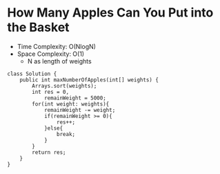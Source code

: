 # How Many Apples Can You Put into the Basket

- Time Complexity: O(NlogN)
- Space Complexity: O(1)
  - N as length of weights

```
class Solution {
    public int maxNumberOfApples(int[] weights) {
        Arrays.sort(weights);
        int res = 0,
            remainWeight = 5000;
        for(int weight: weights){
            remainWeight -= weight;
            if(remainWeight >= 0){
                res++;
            }else{
                break;
            }
        }
        return res;
    }
}
```
